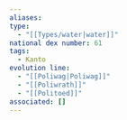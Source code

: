 ```yaml
---
aliases: 
type:
  - "[[Types/water|water]]"
national dex number: 61
tags:
  - Kanto
evolution line:
  - "[[Poliwag|Poliwag]]"
  - "[[Poliwrath]]"
  - "[[Politoed]]"
associated: []
---
```

